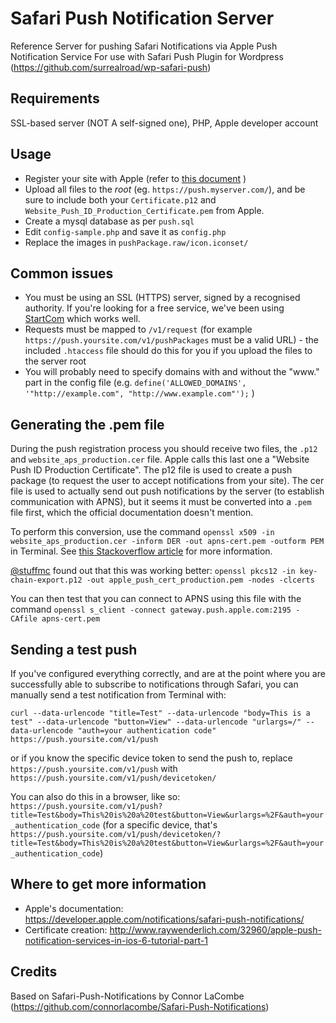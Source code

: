 Safari Push Notification Server
===============================

Reference Server for pushing Safari Notifications via Apple Push Notification Service
For use with Safari Push Plugin for Wordpress (https://github.com/surrealroad/wp-safari-push)

Requirements
----
SSL-based server (NOT A self-signed one), PHP, Apple developer account

Usage
----
 - Register your site with Apple (refer to [this document](https://developer.apple.com/library/mac/documentation/NetworkingInternet/Conceptual/NotificationProgrammingGuideForWebsites/PushNotifications/PushNotifications.html#//apple_ref/doc/uid/TP40013225-CH3-SW1) )
 - Upload all files to the *root* (eg. `https://push.myserver.com/`), and be sure to include both your `Certificate.p12` and `Website_Push_ID_Production_Certificate.pem` from Apple.
 - Create a mysql database as per `push.sql`
 - Edit `config-sample.php` and save it as `config.php`
 - Replace the images in `pushPackage.raw/icon.iconset/`

Common issues
----
 - You must be using an SSL (HTTPS) server, signed by a recognised authority. If you're looking for a free service, we've been using [StartCom](https://www.startcom.org/) which works well.
 - Requests must be mapped to `/v1/request` (for example `https://push.yoursite.com/v1/pushPackages` must be a valid URL) - the included `.htaccess` file should do this for you if you upload the files to the server root
 - You will probably need to specify domains with and without the "www." part in the config file (e.g. `define('ALLOWED_DOMAINS', '"http://example.com", "http://www.example.com"');` )

Generating the .pem file
----
During the push registration process you should receive two files, the `.p12` and `website_aps_production.cer` file. Apple calls this last one a "Website Push ID Production Certificate".
The p12 file is used to create a push package (to request the user to accept notifications from your site).
The cer file is used to actually send out push notifications by the server (to establish communication with APNS), but it seems it must be converted into a `.pem` file first, which the official documentation doesn't mention.

To perform this conversion, use the command `openssl x509 -in website_aps_production.cer -inform DER -out apns-cert.pem -outform PEM` in Terminal. See [this Stackoverflow article](http://stackoverflow.com/questions/1762555/creating-pem-file-for-apns) for more information.

[@stuffmc](http://twitter.com/stuffmc) found out that this was working better: `openssl pkcs12 -in key-chain-export.p12 -out apple_push_cert_production.pem -nodes -clcerts`

You can then test that you can connect to APNS using this file with the command `openssl s_client -connect gateway.push.apple.com:2195 -CAfile apns-cert.pem`

Sending a test push
----
If you've configured everything correctly, and are at the point where you are successfully able to subscribe to notifications through Safari, you can manually send a test notification from Terminal with:

`curl --data-urlencode "title=Test" --data-urlencode "body=This is a test" --data-urlencode "button=View" --data-urlencode "urlargs=/" --data-urlencode "auth=your authentication code" https://push.yoursite.com/v1/push`

or if you know the specific device token to send the push to, replace `https://push.yoursite.com/v1/push` with `https://push.yoursite.com/v1/push/devicetoken/`

You can also do this in a browser, like so:
`https://push.yoursite.com/v1/push?title=Test&body=This%20is%20a%20test&button=View&urlargs=%2F&auth=your_authentication_code` (for a specific device, that's `https://push.yoursite.com/v1/push/devicetoken/?title=Test&body=This%20is%20a%20test&button=View&urlargs=%2F&auth=your_authentication_code`)

Where to get more information
----
 - Apple's documentation: https://developer.apple.com/notifications/safari-push-notifications/
 - Certificate creation: http://www.raywenderlich.com/32960/apple-push-notification-services-in-ios-6-tutorial-part-1

Credits
----
Based on Safari-Push-Notifications by Connor LaCombe (https://github.com/connorlacombe/Safari-Push-Notifications)
